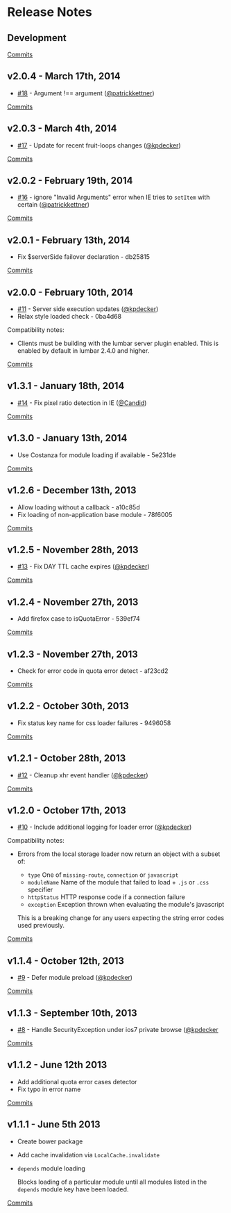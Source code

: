 # Release Notes

## Development

[Commits](https://github.com/walmartlabs/lumbar-loader/compare/v2.0.4...master)

## v2.0.4 - March 17th, 2014
- [#18](https://github.com/walmartlabs/lumbar-loader/pull/18) - Argument !== argument ([@patrickkettner](https://api.github.com/users/patrickkettner))

[Commits](https://github.com/walmartlabs/lumbar-loader/compare/v2.0.3...v2.0.4)

## v2.0.3 - March 4th, 2014
- [#17](https://github.com/walmartlabs/lumbar-loader/pull/17) - Update for recent fruit-loops changes ([@kpdecker](https://api.github.com/users/kpdecker))

[Commits](https://github.com/walmartlabs/lumbar-loader/compare/v2.0.2...v2.0.3)

## v2.0.2 - February 19th, 2014
- [#16](https://github.com/walmartlabs/lumbar-loader/pull/16) - ignore "Invalid Arguments" error when IE tries to `setItem` with certain ([@patrickkettner](https://api.github.com/users/patrickkettner))

[Commits](https://github.com/walmartlabs/lumbar-loader/compare/v2.0.1...v2.0.2)

## v2.0.1 - February 13th, 2014
- Fix $serverSide failover declaration - db25815

[Commits](https://github.com/walmartlabs/lumbar-loader/compare/v2.0.0...v2.0.1)

## v2.0.0 - February 10th, 2014
- [#11](https://github.com/walmartlabs/lumbar-loader/pull/11) - Server side execution updates ([@kpdecker](https://api.github.com/users/kpdecker))
- Relax style loaded check - 0ba4d68

Compatibility notes:
- Clients must be building with the lumbar server plugin enabled. This is enabled by default in lumbar 2.4.0 and higher.

[Commits](https://github.com/walmartlabs/lumbar-loader/compare/v1.3.1...v2.0.0)

## v1.3.1 - January 18th, 2014
- [#14](https://github.com/walmartlabs/lumbar-loader/pull/14) - Fix pixel ratio detection in IE ([@Candid](https://api.github.com/users/Candid))

[Commits](https://github.com/walmartlabs/lumbar-loader/compare/v1.3.0...v1.3.1)

## v1.3.0 - January 13th, 2014
- Use Costanza for module loading if available - 5e231de

[Commits](https://github.com/walmartlabs/lumbar-loader/compare/v1.2.6...v1.3.0)

## v1.2.6 - December 13th, 2013

- Allow loading without a callback - a10c85d
- Fix loading of non-application base module - 78f6005

[Commits](https://github.com/walmartlabs/lumbar-loader/compare/v1.2.5...v1.2.6)

## v1.2.5 - November 28th, 2013

- [#13](https://github.com/walmartlabs/lumbar-loader/pull/13) - Fix DAY TTL cache expires ([@kpdecker](https://api.github.com/users/kpdecker))

[Commits](https://github.com/walmartlabs/lumbar-loader/compare/v1.2.4...v1.2.5)

## v1.2.4 - November 27th, 2013

- Add firefox case to isQuotaError - 539ef74

[Commits](https://github.com/walmartlabs/lumbar-loader/compare/v1.2.3...v1.2.4)

## v1.2.3 - November 27th, 2013

- Check for error code in quota error detect - af23cd2

[Commits](https://github.com/walmartlabs/lumbar-loader/compare/v1.2.2...v1.2.3)

## v1.2.2 - October 30th, 2013

- Fix status key name for css loader failures - 9496058

[Commits](https://github.com/walmartlabs/lumbar-loader/compare/v1.2.1...v1.2.2)

## v1.2.1 - October 28th, 2013

- [#12](https://github.com/walmartlabs/lumbar-loader/pull/12) - Cleanup xhr event handler ([@kpdecker](https://api.github.com/users/kpdecker))

[Commits](https://github.com/walmartlabs/lumbar-loader/compare/v1.2.0...v1.2.1)

## v1.2.0 - October 17th, 2013

- [#10](https://github.com/walmartlabs/lumbar-loader/pull/10) - Include additional logging for loader error ([@kpdecker](https://api.github.com/users/kpdecker))

Compatibility notes:
- Errors from the local storage loader now return an object with a subset of:
  - `type` One of `missing-route`, `connection` or `javascript`
  - `moduleName` Name of the module that failed to load + `.js` or `.css` specifier
  - `httpStatus` HTTP response code if a connection failure
  - `exception` Exception thrown when evaluating the module's javascript

  This is a breaking change for any users expecting the string error codes used previously.

[Commits](https://github.com/walmartlabs/lumbar-loader/compare/v1.1.4...v1.2.0)

## v1.1.4 - October 12th, 2013

- [#9](https://github.com/walmartlabs/lumbar-loader/pull/9) - Defer module preload ([@kpdecker](https://api.github.com/users/kpdecker))

[Commits](https://github.com/walmartlabs/lumbar-loader/compare/v1.1.3...v1.1.4)

## v1.1.3 - September 10th, 2013

- [#8](https://github.com/walmartlabs/lumbar-loader/pull/8) - Handle SecurityException under ios7 private browse ([@kpdecker](https://api.github.com/users/kpdecker)

[Commits](https://github.com/walmartlabs/lumbar-loader/compare/v1.1.2...v1.1.3)

## v1.1.2 - June 12th 2013

- Add additional quota error cases detector
- Fix typo in error name

[Commits](https://github.com/walmartlabs/lumbar-loader/compare/v1.1.1...v1.1.2)

## v1.1.1 - June 5th 2013

- Create bower package
- Add cache invalidation via `LocalCache.invalidate`
- `depends` module loading

  Blocks loading of a particular module until all modules listed in the `depends` module key have been loaded.

[Commits](https://github.com/walmartlabs/lumbar-loader/compare/v1.1.0...v1.1.1)
